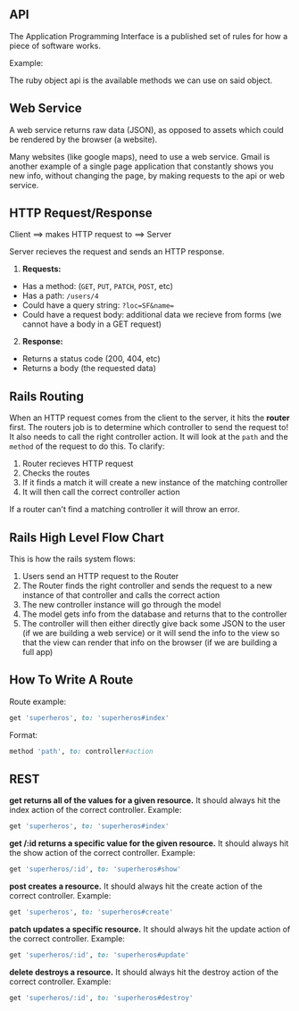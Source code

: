 ## API

The Application Programming Interface is a published set of rules for how a piece of software works.

Example:

The ruby object api is the available methods we can use on said object.

## Web Service

A web service returns raw data (JSON), as opposed to assets which could be rendered by the browser (a website). 

Many websites (like google maps), need to use a web service. Gmail is another example of a single page application that constantly shows you new info, without changing the page, by making requests to the api or web service.

## HTTP Request/Response

Client ==> makes HTTP request to ==>  Server

Server recieves the request and sends an HTTP response.

1. **Requests:**

* Has a method: (`GET`, `PUT`, `PATCH`, `POST`, etc)
* Has a path: `/users/4`
* Could have a query string: `?loc=SF&name=`
* Could have a request body: additional data we recieve from forms (we cannot have a body in a GET request)

2. **Response:**

* Returns a status code (200, 404, etc)
* Returns a body (the requested data)

## Rails Routing

When an HTTP request comes from the client to the server, it hits the **router** first. The routers job is to determine which controller to send the request to! It also needs to call the right controller action. It will look at the `path` and the `method` of the request to do this. To clarify:

1. Router recieves HTTP request
2. Checks the routes
3. If it finds a match it will create a new instance of the matching controller
4. It will then call the correct controller action

If a router can't find a matching controller it will throw an error.

## Rails High Level Flow Chart

This is how the rails system flows:

1. Users send an HTTP request to the Router
2. The Router finds the right controller and sends the request to a new instance of that controller and calls the correct action
3. The new controller instance will go through the model
4. The model gets info from the database and returns that to the controller
5. The controller will then either directly give back some JSON to the user (if we are building a web service) or it will send the info to the view so that the view can render that info on the browser (if we are building a full app)

## How To Write A Route

Route example:

```ruby
get 'superheros', to: 'superheros#index'
```

Format:

```ruby
method 'path', to: controller#action
```

## REST

**get returns all of the values for a given resource.** It should always hit the index action of the correct controller. Example:

```ruby
get 'superheros', to: 'superheros#index'
```

**get /:id returns a specific value for the given resource.** It should always hit the show action of the correct controller. Example:

```ruby
get 'superheros/:id', to: 'superheros#show'
```

**post creates a resource.** It should always hit the create action of the correct controller. Example:

```ruby
get 'superheros', to: 'superheros#create'
```

**patch updates a specific resource.** It should always hit the update action of the correct controller. Example:

```ruby
get 'superheros/:id', to: 'superheros#update'
```

**delete destroys a resource.** It should always hit the destroy action of the correct controller. Example:

```ruby
get 'superheros/:id', to: 'superheros#destroy'
```

